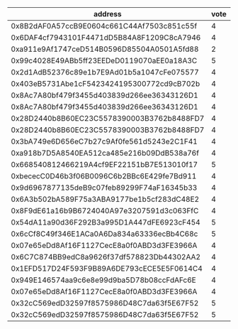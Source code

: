 address|vote|timestamp|signature
---|---|---|---
0x8B2dAF0A57ccB9E0604c661C44Af7503c851c55f|4|1611060122|0x09b572b6ea293cf2f0602974bf67090b82684f7260f223bc30ff28c607e52f846fcfbb3da3ccc462085f92c31c303420b9653a26211e540e830ea082dcd3b4a61b
0x6DAF4cf7943101F4471dD5B84A8F1209C8cA7946|4|1611060598|0xbab30bc95ea92083c4a5c0fc61654aa8f5fffcb0286b3b34ea1ec0db93fb4f3266d71e57e8bfa29249e7971dee2ca11abb3d4ea8d7f7c9877cad3ec9141a09331c
0xa911e9Af1747ceD514B0596D85504A0501A5fd88|2|1611070359|0x4cea6539df926dc3ce2886a53f33ce59fb2eaa9a7ccb4bcfe3d2ffcad7b22cba1691929940a9bcd5991abf6f16c51c5ae6a3893d2b206fde9b6b5edb63c2413e1c
0x99c4028E49ABb5ff23EEDeD0119070aEE0a18A3C|5|1611080807|0x64a3e3e8a8c72baa5a39d1aadf2029aba25d26d3170dedec70d4a244acd81f7c4ce06eee07cce1cc751c2e45f71b5f2c566ca90ffbbfee4f8d1548f72794752e1c
0x2d1AdB52376c89e1b7E9Ad01b5a1047cFe075577|4|1611084787|0x19ef50708cabb619d6421e7e0aa27e4ae4884895802be0047f3f3bf6ef0270bb7fa53c0fee64825ba1954a75ee310d87029c85c1241d69453e6f766afb04bab41b
0x403eB5731Abe1cF5423424195300772cd9cB702b|4|1611085164|0x95926501c43fc994c56a048869692c35ad8bf148a81fdb1cc86e25864fdd7b192a5fc1b058a6b601937724c661cfa4fbcc85129c288c3f85f7beff0e9040a4c01b
0x8Ac7A80bf479f3455d403839d266ee36343126D1|4|1611085385|0xd2f8c2fcdccc77dafe6c50d4d7653203c0f49acb19adf7fc1fbc6fea64dcf69477f2a9bc18aaf0af8774fa67351eb80b6ddb341e66779dba82c4d414464b622a1c
0x8Ac7A80bf479f3455d403839d266ee36343126D1|4|1611085673|0x4de4f86fa9c250dbbdb34f9f321dea806481142094812811d9ce949598a53a21021b4b4d3d8f8da782bec9bf770dabb9cbdd4e97580e98fb50b76968a9b6a0ba1c
0x28D2440b8B60EC23C5578390003B3762b8488FD7|4|1611085722|0xa7a575ba95a6808949215b6850843d634dbd2898b04be293a3fb45f7e621a5f96703640ab5444b9dae6e7e96df5220795ea048424dec7cad94bf9d663ace87dd1c
0x28D2440b8B60EC23C5578390003B3762b8488FD7|4|1611085855|0x20a8f3347e924c99ab5fbf2d9cd0296eecf9f453e751a92417fb9e9b29617b754646078eebeb20cad35c7fd5d221bc876ce8a85a8120f76ab050ea3d6257d4ed1b
0x3bA749e6D656eC7b27c9Af0fe561d5243e2C1F41|4|1611085925|0xb2fa55b15dfd3faf385c92bdf16b4250b8cb96c5ff86d3b8606c2c0d5748ebd721b00c068ab71012d9ff4fea29e6406308d979bfe818dbc3a37c45385107448d1c
0xa918b7D5A8540EA512ca485e216b09DdB538a76f|4|1611095208|0x4b1775d8cfe7fe26a9b8e7b8737bcc662cd0dcd7b08c6209206a2651b7e5f19c3e5c1707684ff3c4fc067aa72e81eeaf5933825649d42e354c3ee185f403d4c01b
0x668540812466219A4cf9EF22151bB7E513010f17|5|1611124960|0x55d680de4c0671d71cc06622b2bc3cf08ebc8cbc674b1fbb9992e7b1a37e500e3e9b580f46091b5f7ae98b931d70a8e71bbd0de5acb4370b816716a48f0cbd2c1b
0xbececC0D46b3f06B0096C6b2BBc6E429fe7Bd911|4|1611125852|0xb661ab687617ba95e606b557bd545501f75c9aedcbb49d476d6631700567f5ad57410c4af5c7b714ff6295bcee4b6682975937d822adc0811e6533f19525b6ef1b
0x9d6967877135deB9c07feb89299F74aF16345b33|4|1611137337|0xf811a902a732afc24dced4f24645936bbeb38c3c002d3018099d7f3c78b4e56e1fe4ac2d8f651f94ff333bf3c9a8091e48171d6182bd7c9d1ec5b1234206ac471b
0x6A3b502bA589F75a3ABA9177be1b5cf283dC48E2|4|1611137393|0x9f928d4f4bfd986cf7037281f4eb573feae21f8232c34f653030e2ed4c0556c418e75abc7940319489662fefd24bdcb991bb145405c6a16acc617f185499c1251b
0x8F9dE61a16b9B6724040A97e3207591d3c063FfC|4|1611137407|0xe14cba8d3d1b024f479007e2f8539495b51a1db8d3a0795697b1e2c59aca99056e8270e6372ffe577ef764d56a7234b10b71d9960c9bd23a3e00ef2a83a60a7f1c
0x54dA11a90d36F292B3a995D1A447dFE6923cF454|5|1611139924|0x7dbdb7bdb5a81a6c826f55c2709fcb67f761668f66b140ff3661e16fc3afa7ed60a1243084d1c66a8bbcc406aed357db62f15245ed5750a31e5a05b14f80f47a1b
0x6cCf8C49f346E1ACa0A6Da834a63336ecBb4C68c|5|1611139990|0x857d0fecee970168e0a55e3c448a158844846c7dcdd54779eef861346f63e1407ebce7fb7677bc13526b59f1e3c11e06d8114530abfa5278cfa7b33a0370be821b
0x07e65eDd8Af16F1127CecE8a0f0ABD3d3FE3966A|4|1611141221|0x719057b6fc868fac150d37afdb1bc3d447bdbece9c8253cc524dfa9eb6751dc65b367ad9870a88db2771066d2893ba56beb39943fe8c2358cd2404f0f224e4761b
0x6C7C874BB9edC8a9626f37df578823Db44302AA2|4|1611141286|0x05f88e7c93bbab58d37ca109c23f6beaa9e71a4b61299f9431c12008ff7d19925bb0a45895b7897aa4d79eebcb92469553c84e21862feb31345223750940c28f1c
0x1EFD517D24F593F9B89A6DE793cECE5E5F0614C4|4|1611141322|0xb6f0791b95988ad4d851e56dc5f88ff26171bb618231d8b811f79b37a42a57f06af015c5e1c4392d01d64dd97393198a1e3388042817457f6dc43cfbc3d5a5c51c
0x949E146574aa9c6e8e99d9ba5D78b08ccFdAFc6E|4|1611141335|0x620cc4e39689995bdea0d53ff9d1d7f8b0ad6029dd7f6632ecf76ce42fc6a0557dd8e6c532f6ed506a6e65c699b25f17c1be690e0e4303493e36597d6f7619651b
0x07e65eDd8Af16F1127CecE8a0f0ABD3d3FE3966A|4|1611141396|0xccdc8267665b9b81db3ee1b154c5f371c2ab20b702812a9d58f1ea6bad1aad29087038f33fed61075d331fb3eb7e05ba29bc8811d0c15f1de5528d9a73c856f51c
0x32cC569edD32597f8575986D48C7da63f5E67F52|5|1611145217|0x53fecb55593be90c94e23cf9dbb411b5cf8c42f138cc765143b73a8f145047760dedc00ada8ac1b2c7f14a2ddb6f89bde83e6aa8e085e130b557c59776b870091b
0x32cC569edD32597f8575986D48C7da63f5E67F52|5|1611145699|0xf7811bd5c38bc9a2aa611b9affc14f12561233010ef76b05cf1278275f7c20a11871e89a99125e229b836abc8ecb7522b1dec57e36d1c4b9f4b041d449b506b51b